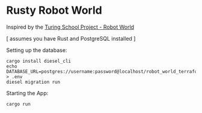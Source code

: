 # Rusty Robot World
Inspired by the [Turing School Project - Robot World](https://github.com/turingschool-examples/robot-world)

[ assumes you have Rust and PostgreSQL installed ]

Setting up the database:
```
cargo install diesel_cli
echo DATABASE_URL=postgres://username:password@localhost/robot_world_terraformed > .env
diesel migration run
```

Starting the App:
```
cargo run
```
